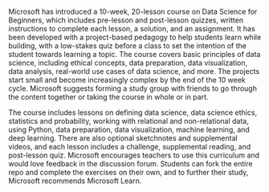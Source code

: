 Microsoft has introduced a 10-week, 20-lesson course on Data Science for Beginners, which includes pre-lesson and post-lesson quizzes, written instructions to complete each lesson, a solution, and an assignment. It has been developed with a project-based pedagogy to help students learn while building, with a low-stakes quiz before a class to set the intention of the student towards learning a topic. The course covers basic principles of data science, including ethical concepts, data preparation, data visualization, data analysis, real-world use cases of data science, and more. The projects start small and become increasingly complex by the end of the 10 week cycle. Microsoft suggests forming a study group with friends to go through the content together or taking the course in whole or in part.

The course includes lessons on defining data science, data science ethics, statistics and probability, working with relational and non-relational data, using Python, data preparation, data visualization, machine learning, and deep learning. There are also optional sketchnotes and supplemental videos, and each lesson includes a challenge, supplemental reading, and post-lesson quiz. Microsoft encourages teachers to use this curriculum and would love feedback in the discussion forum. Students can fork the entire repo and complete the exercises on their own, and to further their study, Microsoft recommends Microsoft Learn.